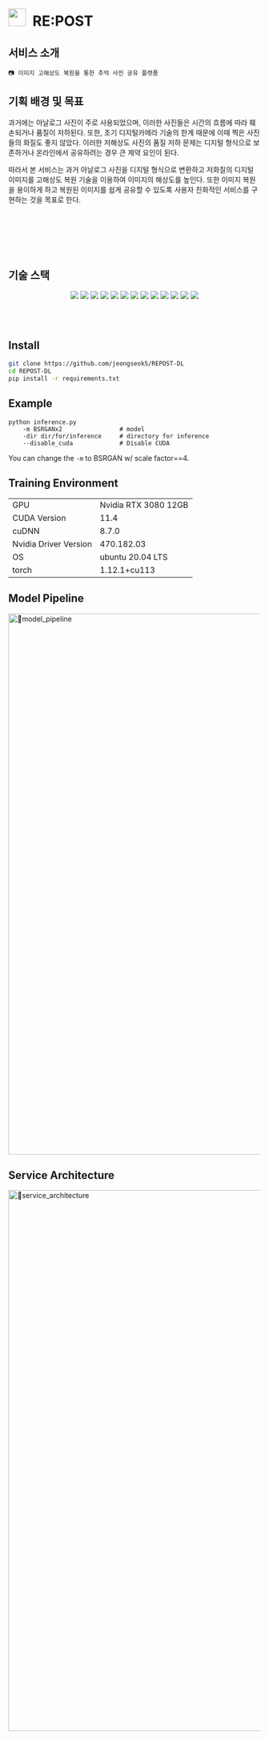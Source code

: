 <h1><img width="35" src="https://github.com/MJU-Capstone-Album2Me/REPOST-Backend/assets/64758861/61a29d49-3c83-4a95-a929-86ede76598fd"/>&nbsp;&nbsp;RE:POST</h1>

## 서비스 소개
```
📷 이미지 고해상도 복원을 통한 추억 사진 공유 플랫폼
```
## 기획 배경 및 목표
과거에는 아날로그 사진이 주로 사용되었으며, 이러한 사진들은 시간의 흐름에 따라 훼손되거나 품질이 저하된다. 또한, 초기 디지털카메라 기술의 한계 때문에 이때 찍은 사진들의 화질도 좋지 않았다.
이러한 저해상도 사진의 품질 저하 문제는 디지털 형식으로 보존하거나 온라인에서 공유하려는 경우 큰 제약 요인이 된다.
<p></p>
따라서 본 서비스는 과거 아날로그 사진을 디지털 형식으로 변환하고 저화질의 디지털 이미지를 고해상도 복원 기술을 이용하여 이미지의 해상도를 높인다.
또한 이미지 복원을 용이하게 하고 복원된 이미지를 쉽게 공유할 수 있도록 사용자 친화적인 서비스를 구현하는 것을 목표로 한다.

<br><br>

<br><br>
## 기술 스택
<p align="center">
<img src="https://img.shields.io/badge/Java 17-008FC7?style=for-the-badge&logo=Java&logoColor=white"/>
<img src="https://img.shields.io/badge/spring 3.0.6-%236DB33F.svg?style=for-the-badge&logo=spring&logoColor=white"/>
<img src="https://img.shields.io/badge/Spring Security-6DB33F?style=for-the-badge&logo=Spring Security&logoColor=white"/>
<img src="https://img.shields.io/badge/Spring Data JPA-6DB33F?style=for-the-badge&logo=JPA&logoColor=white"/>
<img src="https://img.shields.io/badge/-QueryDSL-blue?style=for-the-badge"/>
<img src="https://img.shields.io/badge/mysql-%2300f.svg?style=for-the-badge&logo=mysql&logoColor=white"/>
<img src="https://img.shields.io/badge/-FastAPI-0C9B8C?style=for-the-badge&logo=fastAPI&logoColor=white"/>
<img src="https://img.shields.io/badge/-pytorch-F17259?style=for-the-badge&logo=pytorch&logoColor=white"/>
<img src="https://img.shields.io/badge/GitHub Actions-2088FF?style=for-the-badge&logo=GitHub Actions&logoColor=white"/>
<img src="https://img.shields.io/badge/Amazon EC2-FF9900?style=for-the-badge&logo=Amazon EC2&logoColor=white"/>
<img src="https://img.shields.io/badge/Amazon RDS-527FFF?style=for-the-badge&logo=Amazon RDS&logoColor=white"/>
<img src="https://img.shields.io/badge/Amazon S3-E15343?style=for-the-badge&logo=Amazon S3&logoColor=white"/>
<img src="https://img.shields.io/badge/Amazon CodeDeploy-82A450?style=for-the-badge&logo=Amazon CodeDeploy&logoColor=white"/>
</p>
<br><br>

## Install

```bash
git clone https://github.com/jeongseok5/REPOST-DL
cd REPOST-DL
pip install -r requirements.txt
```

## Example

```
python inference.py 
    -m BSRGANx2                # model
    -dir dir/for/inference     # directory for inference
    --disable_cuda             # Disable CUDA
```

You can change the ```-m``` to BSRGAN w/ scale factor==4. 


## Training Environment
|||
|:---|:---|
|GPU|Nvidia RTX 3080 12GB| 
|CUDA Version|11.4|
|cuDNN|8.7.0|
|Nvidia Driver Version|470.182.03|
|OS|ubuntu 20.04 LTS|
|torch|1.12.1+cu113|


## Model Pipeline
<img width="1080" alt="model_pipeline" src="https://github.com/MJU-Capstone-Album2Me/REPOST-DL/assets/91061904/37bc6cbb-af7a-4c18-b2ea-7abe931e24bd">

## Service Architecture
<img width="1080" alt="service_architecture" src="https://github.com/MJU-Capstone-Album2Me/REPOST-DL/assets/91061904/8b9bf49a-58cd-4625-9503-09f8d277533a">
